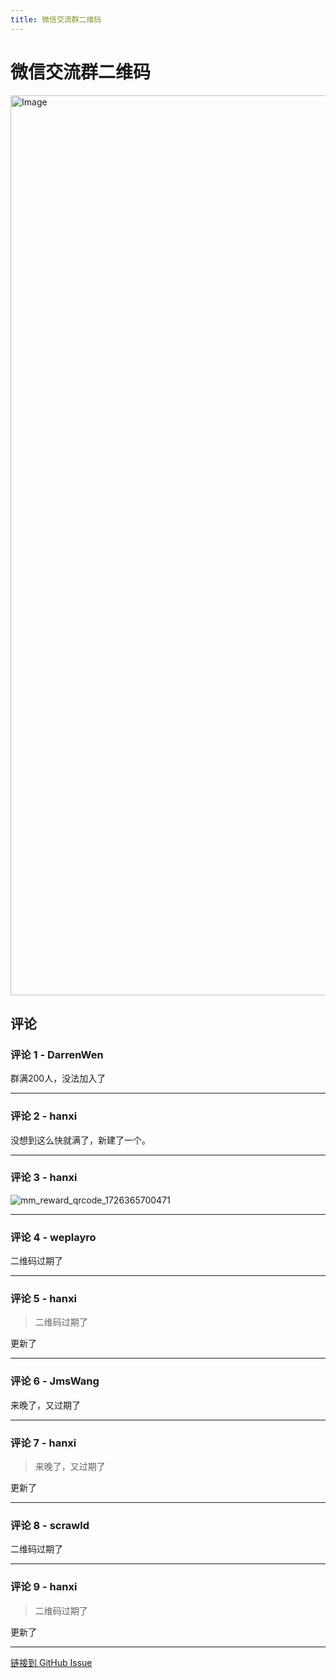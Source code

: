 ```yaml
---
title: 微信交流群二维码
---
```


# 微信交流群二维码

<img width="1031" height="1440" alt="Image" src="https://gproxy.hanxi.cc/proxy/user-attachments/assets/3d1805f0-cfa6-40fd-99e4-1870769bbdec" />

## 评论


### 评论 1 - DarrenWen

群满200人，没法加入了

---

### 评论 2 - hanxi

没想到这么快就满了，新建了一个。

---

### 评论 3 - hanxi

![mm_reward_qrcode_1726365700471](https://gproxy.hanxi.cc/proxy/user-attachments/assets/7863e361-7e61-48a7-bd71-8f8f609f11b4)


---

### 评论 4 - weplayro

二维码过期了


---

### 评论 5 - hanxi

> 二维码过期了

更新了

---

### 评论 6 - JmsWang

来晚了，又过期了

---

### 评论 7 - hanxi

> 来晚了，又过期了

更新了

---

### 评论 8 - scrawld

二维码过期了

---

### 评论 9 - hanxi

> 二维码过期了

更新了

---
[链接到 GitHub Issue](https://github.com/hanxi/xiaomusic/issues/86)
